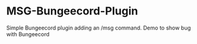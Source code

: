 # MSG-Bungeecord-Plugin
Simple Bungeecord plugin adding an /msg command. Demo to show bug with Bungeecord
